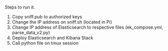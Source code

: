 Steps to run it.

1. Copy sniff.pub to authorized keys
2. Change the IP address on sniff.sh (located in Pi)
3. Change IP address of Elasticsearch to respective files (ek_compose.yml, parse_data_v2.py)
4. Deploy Elasticsearch and Kibana Stack 
5. Call python file on tmux session
